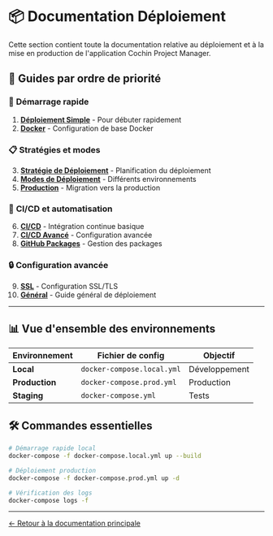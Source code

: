 # 📦 Documentation Déploiement

Cette section contient toute la documentation relative au déploiement et à la mise en production de l'application Cochin Project Manager.

## 🎯 **Guides par ordre de priorité**

### 🚀 **Démarrage rapide**
1. **[Déploiement Simple](./README_DEPLOYMENT_SIMPLE.md)** - Pour débuter rapidement
2. **[Docker](./README_DOCKER.md)** - Configuration de base Docker

### 📋 **Stratégies et modes**
3. **[Stratégie de Déploiement](./README_DEPLOYMENT_STRATEGY.md)** - Planification du déploiement
4. **[Modes de Déploiement](./README_MODES_DEPLOIEMENT.md)** - Différents environnements
5. **[Production](./README_TO_PROD.md)** - Migration vers la production

### 🔄 **CI/CD et automatisation**
6. **[CI/CD](./README_CI_CD.md)** - Intégration continue basique
7. **[CI/CD Avancé](./README_CI_CD_ADVANCED.md)** - Configuration avancée
8. **[GitHub Packages](./README_GITHUB_PACKAGES.md)** - Gestion des packages

### 🔒 **Configuration avancée**
9. **[SSL](./README_SSL_CONFIG.md)** - Configuration SSL/TLS
10. **[Général](./README_DEPLOIEMENT.md)** - Guide général de déploiement

---

## 📊 **Vue d'ensemble des environnements**

| Environnement | Fichier de config | Objectif |
|---------------|-------------------|----------|
| **Local** | `docker-compose.local.yml` | Développement |
| **Production** | `docker-compose.prod.yml` | Production |
| **Staging** | `docker-compose.yml` | Tests |

## 🛠️ **Commandes essentielles**

```bash
# Démarrage rapide local
docker-compose -f docker-compose.local.yml up --build

# Déploiement production
docker-compose -f docker-compose.prod.yml up -d

# Vérification des logs
docker-compose logs -f
```

---

[← Retour à la documentation principale](../README.md) 